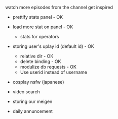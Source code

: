 watch more episodes from the channel
get inspired

* prettify stats panel - OK
* load more stat on panel - OK
	- stats for operators
* storing user's uplay id (default id) - OK
	- relative dir - OK
	- delete binding - OK
	- modulize db requests - OK
	- Use userid instead of username

* cosplay nsfw (japanese)
* video search

* storing our meigen
* daily annuncement
